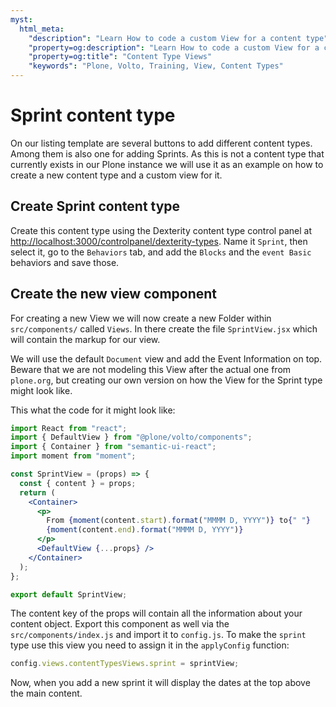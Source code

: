 ```yaml
---
myst:
  html_meta:
    "description": "Learn How to code a custom View for a content type"
    "property=og:description": "Learn How to code a custom View for a content type"
    "property=og:title": "Content Type Views"
    "keywords": "Plone, Volto, Training, View, Content Types"
---
```


# Sprint content type

On our listing template are several buttons to add different content types. Among them is also one for adding Sprints. As this is not a content type that currently exists in our Plone instance we will use it as an example on how to create a new content type and a custom view for it.

## Create Sprint content type

Create this content type using the Dexterity content type control panel at <http://localhost:3000/controlpanel/dexterity-types>.
Name it `Sprint`, then select it, go to the `Behaviors` tab, and add the `Blocks` and the `event Basic` behaviors and save those.

## Create the new view component

For creating a new View we will now create a new Folder within `src/components/` called `Views`. In there create the file `SprintView.jsx` which will contain the markup for our view.

We will use the default `Document` view and add the Event Information on top. Beware that we are not modeling this View after the actual one from `plone.org`, but creating our own version on how the View for the Sprint type might look like.

This what the code for it might look like:

```jsx
import React from "react";
import { DefaultView } from "@plone/volto/components";
import { Container } from "semantic-ui-react";
import moment from "moment";

const SprintView = (props) => {
  const { content } = props;
  return (
    <Container>
      <p>
        From {moment(content.start).format("MMMM D, YYYY")} to{" "}
        {moment(content.end).format("MMMM D, YYYY")}
      </p>
      <DefaultView {...props} />
    </Container>
  );
};

export default SprintView;
```

The content key of the props will contain all the information about your content object.
Export this component as well via the `src/components/index.js` and import it to `config.js`.
To make the `sprint` type use this view you need to assign it in the `applyConfig` function:

```js
config.views.contentTypesViews.sprint = sprintView;
```

Now, when you add a new sprint it will display the dates at the top above the main content.
